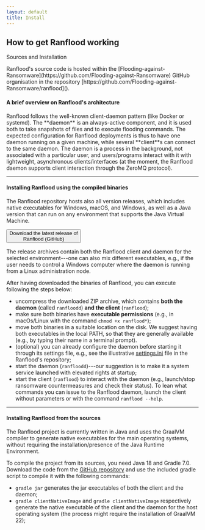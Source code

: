 ```yaml
---
layout: default
title: Install
---
```


<div class="container">

<div class="section-title">
  <h2>How to get Ranflood working</h2>
  <p>Sources and Installation</p>
</div>

<div class="row content" markdown="1">

<section>
<p markdown="1">
Ranflood's source code is hosted within the [Flooding-against-Ransomware](https://github.com/Flooding-against-Ransomware) GitHub organisation in the repository [https://github.com/Flooding-against-Ransomware/ranflood]().
</p>

<h4>A brief overview on Ranflood's architecture</h4>

<p markdown="1">
Ranflood follows the well-known client-daemon pattern (like Docker or systemd).
The **daemon** is an always-active component, and it is used both to take snapshots
of files and to execute flooding commands. The expected configuration for
Ranflood deployments is thus to have one daemon running on a given machine,
while several **client**s can connect to the same daemon. The daemon is a process in
the background, not associated with a particular user, and users/programs
interact with it with lightweight, asynchronous clients/interfaces (at the
moment, the Ranflood daemon supports client interaction through the ZeroMQ
protocol).
</p>

<hr class="my-5">

<h4>Installing Ranflood using the compiled binaries</h4>

<p>The Ranflood repository hosts also all version releases, which includes native
executables for Windows, macOS, and Windows, as well as a Java version that can
run on any environment that supports the Java Virtual Machine.</p>

<p class="text-center my-5">
<a target="_blank"
href="https://github.com/Flooding-against-Ransomware/ranflood/releases/latest"><button
type="button" class="btn btn-info fs-3">Download the latest release of <br>Ranflood
(GitHub)</button></a></p>

The release archives contain both the Ranflood client and daemon for the
selected environment---one can also mix different executables, e.g., if the user
needs to control a Windows computer where the daemon is running from a Linux
administration node.

<div class="mt-5" markdown="1">
After having downloaded the binaries of Ranflood, you can execute following the steps below:

- uncompress the downloaded ZIP archive, which contains **both the daemon**
  (called `ranfloodd`) **and the client** (`ranflood`);
- make sure both binaries have **executable permissions** (e.g., in macOs/Linux
  with the command `chmod +x ranflood*`);
- move both binaries in a suitable location on the disk. We suggest having both
  executables in the local PATH, so that they are generally available (e.g., by
  typing their name in a terminal prompt).
- (optional) you can already configure the daemon before starting it through its
  settings file, e.g., see the illustrative
  [settings.ini](https://github.com/Flooding-against-Ransomware/ranflood/blob/master/src/tests/java/playground/settings.ini)
  file in the Ranflood's repository;
- start the daemon (`ranfloodd`)---our suggestion is to make it a system service
  launched with elevated rights at startup;
- start the client (`ranflood`) to interact with the daemon (e.g., launch/stop
  ransomware countermeasures and check their status). To lean what commands you can issue to the Ranflood daemon, launch the client without parameters or with the command `ranflood --help`.

</div>

<hr class="my-5">

<h4>Installing Ranflood from the sources</h4>

<div markdown="1">

The Ranflood project is currently written in Java and uses the GraalVM compiler
to generate native executables for the main operating systems, without requiring
the installation/presence of the Java Runtime Environment.

To compile the project from its sources, you need Java 18 and Gradle 7.0.
Download the code from the [GitHub
repository](https://github.com/Flooding-against-Ransomware/ranflood) and use the
included gradle script to compile it with the following commands:

- `gradle jar` generates the jar executables of both the client and the daemon;
- `gradle clientNativeImage` and `gradle clientNativeImage` respectively
  generate the native executable of the client and the daemon for the host
  operating system (the process might require the installation of GraalVM 22);

</div>

</section>
</div>
